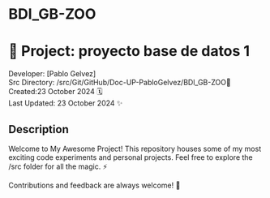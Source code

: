 # BDl_GB-ZOO
# 🚀 Project: proyecto base de datos 1

Developer: [Pablo Gelvez]  
Src Directory: /src/Git/GitHub/Doc-UP-PabloGelvez/BDl_GB-ZOO📂  
Created:23  October 2024 🗓️  
Last Updated: 23 October 2024 ✨  

## Description
Welcome to My Awesome Project! This repository houses some of my most exciting code experiments and personal projects. Feel free to explore the /src folder for all the magic. ⚡

Contributions and feedback are always welcome! 🙌